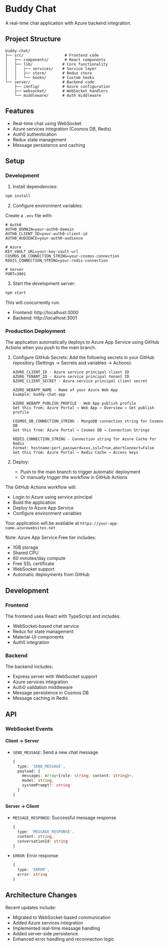 # Buddy Chat

A real-time chat application with Azure backend integration.

## Project Structure

```
buddy-chat/
├── src/                  # Frontend code
│   ├── components/       # React components
│   ├── lib/             # Core functionality
│   │   ├── services/    # Service layer
│   │   ├── store/       # Redux store
│   │   └── hooks/       # Custom hooks
└── server/              # Backend code
    ├── config/          # Azure configuration
    ├── websocket/       # WebSocket handlers
    └── middleware/      # Auth middleware
```

## Features

- Real-time chat using WebSocket
- Azure services integration (Cosmos DB, Redis)
- Auth0 authentication
- Redux state management
- Message persistence and caching

## Setup

### Development

1. Install dependencies:
```bash
npm install
```

2. Configure environment variables:

Create a `.env` file with:
```
# Auth0
AUTH0_DOMAIN=your-auth0-domain
AUTH0_CLIENT_ID=your-auth0-client-id
AUTH0_AUDIENCE=your-auth0-audience

# Azure
KEY_VAULT_URL=your-key-vault-url
COSMOS_DB_CONNECTION_STRING=your-cosmos-connection
REDIS_CONNECTION_STRING=your-redis-connection

# Server
PORT=3001
```

3. Start the development server:
```bash
npm start
```

This will concurrently run:
- Frontend: http://localhost:3000
- Backend: http://localhost:3001

### Production Deployment

The application automatically deploys to Azure App Service using GitHub Actions when you push to the main branch.

1. Configure GitHub Secrets:
   Add the following secrets in your GitHub repository (Settings → Secrets and variables → Actions):

   ```
   AZURE_CLIENT_ID - Azure service principal client ID
   AZURE_TENANT_ID - Azure service principal tenant ID
   AZURE_CLIENT_SECRET - Azure service principal client secret

   AZURE_WEBAPP_NAME - Name of your Azure Web App
   Example: buddy-chat-app

   AZURE_WEBAPP_PUBLISH_PROFILE - Web App publish profile
   Get this from: Azure Portal → Web App → Overview → Get publish profile

   COSMOS_DB_CONNECTION_STRING - MongoDB connection string for Cosmos DB
   Get this from: Azure Portal → Cosmos DB → Connection Strings

   REDIS_CONNECTION_STRING - Connection string for Azure Cache for Redis
   Format: hostname:port,password=xxx,ssl=True,abortConnect=False
   Get this from: Azure Portal → Redis Cache → Access keys
   ```

2. Deploy:
   - Push to the main branch to trigger automatic deployment
   - Or manually trigger the workflow in GitHub Actions

The GitHub Actions workflow will:
- Login to Azure using service principal
- Build the application
- Deploy to Azure App Service
- Configure environment variables

Your application will be available at `https://your-app-name.azurewebsites.net`

Note: Azure App Service Free tier includes:
- 1GB storage
- Shared CPU
- 60 minutes/day compute
- Free SSL certificate
- WebSocket support
- Automatic deployments from GitHub

## Development

### Frontend

The frontend uses React with TypeScript and includes:
- WebSocket-based chat service
- Redux for state management
- Material-UI components
- Auth0 integration

### Backend

The backend includes:
- Express server with WebSocket support
- Azure services integration
- Auth0 validation middleware
- Message persistence in Cosmos DB
- Message caching in Redis

## API

### WebSocket Events

#### Client -> Server
- `SEND_MESSAGE`: Send a new chat message
  ```typescript
  {
    type: 'SEND_MESSAGE',
    payload: {
      messages: Array<{role: string, content: string}>,
      model: string,
      systemPrompt?: string
    }
  }
  ```

#### Server -> Client
- `MESSAGE_RESPONSE`: Successful message response
  ```typescript
  {
    type: 'MESSAGE_RESPONSE',
    content: string,
    conversationId: string
  }
  ```
- `ERROR`: Error response
  ```typescript
  {
    type: 'ERROR',
    error: string
  }
  ```

## Architecture Changes

Recent updates include:
- Migrated to WebSocket-based communication
- Added Azure services integration
- Implemented real-time message handling
- Added server-side persistence
- Enhanced error handling and reconnection logic
